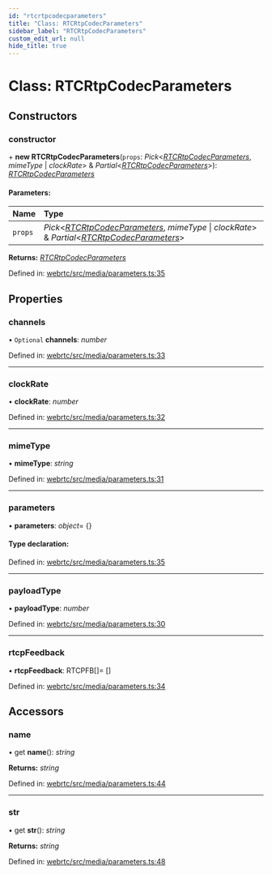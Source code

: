 ```yaml
---
id: "rtcrtpcodecparameters"
title: "Class: RTCRtpCodecParameters"
sidebar_label: "RTCRtpCodecParameters"
custom_edit_url: null
hide_title: true
---
```


# Class: RTCRtpCodecParameters

## Constructors

### constructor

\+ **new RTCRtpCodecParameters**(`props`: *Pick*<[*RTCRtpCodecParameters*](rtcrtpcodecparameters.md), *mimeType* \| *clockRate*\> & *Partial*<[*RTCRtpCodecParameters*](rtcrtpcodecparameters.md)\>): [*RTCRtpCodecParameters*](rtcrtpcodecparameters.md)

#### Parameters:

Name | Type |
:------ | :------ |
`props` | *Pick*<[*RTCRtpCodecParameters*](rtcrtpcodecparameters.md), *mimeType* \| *clockRate*\> & *Partial*<[*RTCRtpCodecParameters*](rtcrtpcodecparameters.md)\> |

**Returns:** [*RTCRtpCodecParameters*](rtcrtpcodecparameters.md)

Defined in: [webrtc/src/media/parameters.ts:35](https://github.com/shinyoshiaki/werift-webrtc/blob/ad4c7a5/packages/webrtc/src/media/parameters.ts#L35)

## Properties

### channels

• `Optional` **channels**: *number*

Defined in: [webrtc/src/media/parameters.ts:33](https://github.com/shinyoshiaki/werift-webrtc/blob/ad4c7a5/packages/webrtc/src/media/parameters.ts#L33)

___

### clockRate

• **clockRate**: *number*

Defined in: [webrtc/src/media/parameters.ts:32](https://github.com/shinyoshiaki/werift-webrtc/blob/ad4c7a5/packages/webrtc/src/media/parameters.ts#L32)

___

### mimeType

• **mimeType**: *string*

Defined in: [webrtc/src/media/parameters.ts:31](https://github.com/shinyoshiaki/werift-webrtc/blob/ad4c7a5/packages/webrtc/src/media/parameters.ts#L31)

___

### parameters

• **parameters**: *object*= {}

#### Type declaration:

Defined in: [webrtc/src/media/parameters.ts:35](https://github.com/shinyoshiaki/werift-webrtc/blob/ad4c7a5/packages/webrtc/src/media/parameters.ts#L35)

___

### payloadType

• **payloadType**: *number*

Defined in: [webrtc/src/media/parameters.ts:30](https://github.com/shinyoshiaki/werift-webrtc/blob/ad4c7a5/packages/webrtc/src/media/parameters.ts#L30)

___

### rtcpFeedback

• **rtcpFeedback**: RTCPFB[]= []

Defined in: [webrtc/src/media/parameters.ts:34](https://github.com/shinyoshiaki/werift-webrtc/blob/ad4c7a5/packages/webrtc/src/media/parameters.ts#L34)

## Accessors

### name

• get **name**(): *string*

**Returns:** *string*

Defined in: [webrtc/src/media/parameters.ts:44](https://github.com/shinyoshiaki/werift-webrtc/blob/ad4c7a5/packages/webrtc/src/media/parameters.ts#L44)

___

### str

• get **str**(): *string*

**Returns:** *string*

Defined in: [webrtc/src/media/parameters.ts:48](https://github.com/shinyoshiaki/werift-webrtc/blob/ad4c7a5/packages/webrtc/src/media/parameters.ts#L48)
